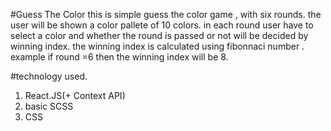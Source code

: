 #Guess The Color
this is simple guess the color game , with six rounds.
the user will be shown a color pallete of 10 colors.
in each round user have to select a color and whether the round is passed or not will be decided by winning index.
the winning index is calculated using fibonnaci number . example if round =6 then the winning index will be 8.

#technology used.
1. React.JS(+ Context API)
2. basic SCSS
3. CSS

